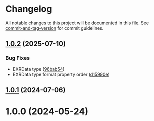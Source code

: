 # Changelog

All notable changes to this project will be documented in this file. See [commit-and-tag-version](https://github.com/absolute-version/commit-and-tag-version) for commit guidelines.

## [1.0.2](https://github.com/dmnsgn/parse-exr/compare/v1.0.1...v1.0.2) (2025-07-10)


### Bug Fixes

* EXRData type ([96bab54](https://github.com/dmnsgn/parse-exr/commit/96bab54697f82144259ea88077ec97b0bf19f90a))
* EXRData type format property order ([d15990e](https://github.com/dmnsgn/parse-exr/commit/d15990ef9d15b54a56d6f8c5ce596387f15891c6))



## [1.0.1](https://github.com/dmnsgn/parse-exr/compare/v1.0.0...v1.0.1) (2024-07-06)



# 1.0.0 (2024-05-24)
